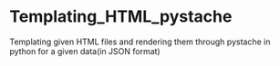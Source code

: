 # Templating_HTML_pystache
Templating given HTML files and rendering them through pystache in python for a given data(in JSON format)
